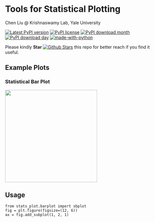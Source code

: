 # Tools for Statistical Plotting

Chen Liu @ Krishnaswamy Lab, Yale University

[![Latest PyPI version](https://img.shields.io/pypi/v/StatsPlot.svg)](https://pypi.org/project/StatsPlot/)
[![PyPI license](https://img.shields.io/pypi/l/statistical-plot.svg)](https://pypi.python.org/pypi/statistical-plot/)
[![PyPI download month](https://img.shields.io/pypi/dm/statistical-plot.svg)](https://pypi.python.org/pypi/statistical-plot/)
[![PyPI download day](https://img.shields.io/pypi/dd/statistical-plot.svg)](https://pypi.python.org/pypi/statistical-plot/)
[![made-with-python](https://img.shields.io/badge/Made%20with-Python-1f425f.svg)](https://www.python.org/)

Please kindly **Star** [![Github Stars](https://img.shields.io/github/stars/ChenLiu-1996/StatsPlot.svg?style=social&label=Stars)](https://github.com/ChenLiu-1996/StatsPlot/) this repo for better reach if you find it useful.

## Example Plots

### Statistical Bar Plot

<img src="assets/sbplot_example.png" height="300"/>



## Usage

```
from stats_plot.barplot import sbplot
fig = plt.figure(figsize=(12, 6))
ax = fig.add_subplot(1, 2, 1)


```